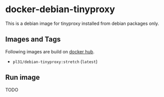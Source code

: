docker-debian-tinyproxy
=======================

This is a debian image for tinyproxy installed from debian packages only.

Images and Tags
---------------

Following images are build on [docker hub](https://hub.docker.com/r/pl31/debian-tinyproxy/tags/).

- `pl31/debian-tinyproxy:stretch` (`latest`)

Run image
---------

TODO
